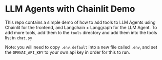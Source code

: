 # LLM Agents with Chainlit Demo

This repo contains a simple demo of how to add tools to LLM Agents using Chainlit for the frontend,
and Langchain + Langgraph for the LLM Agent. To add more tools, add them to the `tools` directory
and add them into the tools list in `chat.py`

Note: you will need to copy `.env.default` into a new file called `.env`, and set the `OPENAI_API_KEY`
to your own api key in order for this to run.
